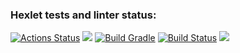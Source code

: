 ### Hexlet tests and linter status:
[![Actions Status](https://github.com/VaalBerit/java-project-lvl1/workflows/hexlet-check/badge.svg)](https://github.com/VaalBerit/java-project-lvl1/actions)
<a href="https://codeclimate.com/github/VaalBerit/java-project-lvl1/maintainability"><img src="https://api.codeclimate.com/v1/badges/e8f4bdb533e4e4f2c327/maintainability" /></a>
[![Build Gradle](https://github.com/VaalBerit/java-project-lvl1/actions/workflows/main.yml/badge.svg)](https://github.com/VaalBerit/java-project-lvl1/actions/workflows/main.yml)
[![Build Status](https://travis-ci.com/VaalBerit/java-project-lvl1.svg?branch=main)](https://travis-ci.com/github/VaalBerit/java-project-lvl1)
<a href="https://asciinema.org/a/MrRYV2yt9AuWASrbSeCNiFuDG" target="_blank"><img src="https://asciinema.org/a/MrRYV2yt9AuWASrbSeCNiFuDG.svg" /></a>
